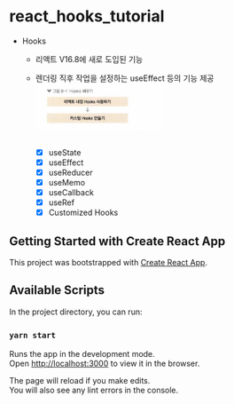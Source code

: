# react_hooks_tutorial

- Hooks
  - 리액트 V16.8에 새로 도입된 기능
  - 렌더링 직후 작업을 설정하는 useEffect 등의 기능 제공
     <br>
    <img src="./public/hooks.png" width="50%" align="center" >
    <br><br>
    
    - [x] useState
    - [x] useEffect
    - [x] useReducer
    - [x] useMemo
    - [x] useCallback
    - [x] useRef
    - [x] Customized Hooks

## Getting Started with Create React App

This project was bootstrapped with [Create React App](https://github.com/facebook/create-react-app).

## Available Scripts

In the project directory, you can run:

### `yarn start`

Runs the app in the development mode.\
Open [http://localhost:3000](http://localhost:3000) to view it in the browser.

The page will reload if you make edits.\
You will also see any lint errors in the console.
